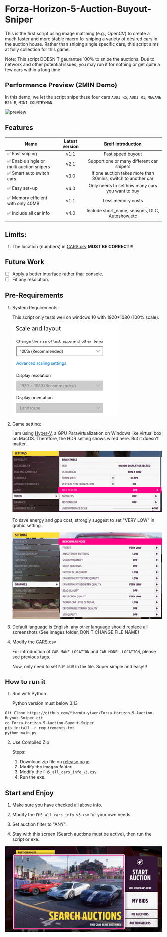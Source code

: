 # Forza-Horizon-5-Auction-Buyout-Sniper

This is the first script using image matching (e.g., OpenCV) to create a much faster and more stable macro for sniping a variety of desired cars in the auction house. Rather than sniping single specific cars, this script aims at fully collection for this game.

Note: This script DOESN'T gaurantee 100% to snipe the auctions. Due to network and other potential issues, you may run it for nothing or get quite a few cars within a long time.

## Performance Preview (2MIN Demo)

In this demo, we let the script snipe these four cars `AUDI RS`, `AUDI R1`, `MEGANE R26 R`, `MINI COUNTRYMAN`.

![preview](archive/demo.gif)

## Features

|Name         |Latest version           |Breif introduction            |
| ------------- |:-------------:|:-------------:|
| ✅ Fast sniping                             |  v1.1          | Fast speed buyout |
| ✅ Enable single or multi auction snipers   |  v2.1          | Support one or many different car snipers      |
| ✅ Smart auto switch cars                   |  v3.0          | If one auction takes more than 30mins, switch to another car  |
| ✅ Easy set-up                              |  v4.0          | Only needs to set how many cars you want to buy |
| ✅  Memory efficient with only 40MB         |  v1.1          | Less memory costs      |
| ✅ Include all car info                     |  v4.0          | Include short_name, seasons, DLC, Autoshow,etc    |
|         |            |

## Limits:
1. The location (numbers) in [CARS.csv](https://github.com/YiwenLu-yiwen/Forza-5-CAR-BUYOUT-Sniper/blob/main/CARS.csv) __MUST BE CORRECT__!!!

## Future Work
- [ ] Apply a better interface rather than console.
- [ ] Fit any resolution.

## Pre-Requirements
1. System Requirements:

    This script only tests well on windows 10 with 1920*1080 (100% scale).

    ![system requirement](archive/system_setting.png)

2. Game setting: 
    
    I am using [Hyper-V](https://github.com/jamesstringerparsec/Easy-GPU-PV), a GPU Paravirtualization on Windows like virtual box on MacOS. Therefore, the HDR setting shows wired here. But it doesn't matter.

    ![video setting](archive/video_setting.png)

    To save energy and gpu cost, strongly suggest to set "VERY LOW" in grahic setting.

    ![Graphic setting](archive/graphics_setting.png)

3. Default language is English, any other language should replace all screenshots (See images folder, DON'T CHANGE FILE NAME)

4. Modify the [CARS.csv](https://github.com/YiwenLu-yiwen/Forza-Horizon-5-Auction-Buyout-Sniper/blob/main/FH5_all_cars_info_v3.csv)

    For introduction of `CAR MAKE LOCATION` and `CAR MODEL LOCATION`, please see previous tags.
    
    Now, only need to set `BUY NUM` in the file. Super simple and easy!!!
   
## How to run it
1. Run with Python
    
    Python version must below 3.13
```
Git Clone https://github.com/YiwenLu-yiwen/Forza-Horizon-5-Auction-Buyout-Sniper.git
cd Forza-Horizon-5-Auction-Buyout-Sniper
pip install -r requirements.txt
python main.py
```

2. Use Compiled Zip 

    Steps: 
    1. Download zip file on [release page](https://github.com/YiwenLu-yiwen/Forza-Horizon-5-Auction-Buyout-Sniper/releases).
    2. Modify the images folder.
    3. Modify the `FH5_all_cars_info_v3.csv`.
    4. Run the exe.

## Start and Enjoy
1. Make sure you have checked all above info.

2. Modify the `FH5_all_cars_info_v3.csv` for your own needs.

3. Set auction filter to "ANY".

4. Stay with this screen (Search auctions must be active), then run the script or exe.

![Auction House](archive/auction_house.png)
